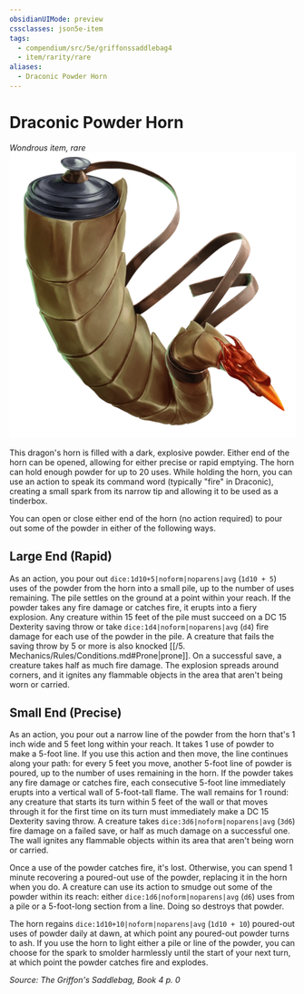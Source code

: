 ```yaml
---
obsidianUIMode: preview
cssclasses: json5e-item
tags:
  - compendium/src/5e/griffonssaddlebag4
  - item/rarity/rare
aliases:
  - Draconic Powder Horn
---
```

# Draconic Powder Horn
*Wondrous item, rare*  
![](https://raw.githubusercontent.com/TheGiddyLimit/homebrew-img/main/img/GriffonsSaddlebag4/Items/Draconic-Powder-Horn.webp#right)  


This dragon's horn is filled with a dark, explosive powder. Either end of the horn can be opened, allowing for either precise or rapid emptying. The horn can hold enough powder for up to 20 uses. While holding the horn, you can use an action to speak its command word (typically "fire" in Draconic), creating a small spark from its narrow tip and allowing it to be used as a tinderbox.

You can open or close either end of the horn (no action required) to pour out some of the powder in either of the following ways.

## Large End (Rapid)

As an action, you pour out `dice:1d10+5|noform|noparens|avg` (`1d10 + 5`) uses of the powder from the horn into a small pile, up to the number of uses remaining. The pile settles on the ground at a point within your reach. If the powder takes any fire damage or catches fire, it erupts into a fiery explosion. Any creature within 15 feet of the pile must succeed on a DC 15 Dexterity saving throw or take `dice:1d4|noform|noparens|avg` (`d4`) fire damage for each use of the powder in the pile. A creature that fails the saving throw by 5 or more is also knocked [[/5. Mechanics/Rules/Conditions.md#Prone\|prone]]. On a successful save, a creature takes half as much fire damage. The explosion spreads around corners, and it ignites any flammable objects in the area that aren't being worn or carried.

## Small End (Precise)

As an action, you pour out a narrow line of the powder from the horn that's 1 inch wide and 5 feet long within your reach. It takes 1 use of powder to make a 5-foot line. If you use this action and then move, the line continues along your path: for every 5 feet you move, another 5-foot line of powder is poured, up to the number of uses remaining in the horn. If the powder takes any fire damage or catches fire, each consecutive 5-foot line immediately erupts into a vertical wall of 5-foot-tall flame. The wall remains for 1 round: any creature that starts its turn within 5 feet of the wall or that moves through it for the first time on its turn must immediately make a DC 15 Dexterity saving throw. A creature takes `dice:3d6|noform|noparens|avg` (`3d6`) fire damage on a failed save, or half as much damage on a successful one. The wall ignites any flammable objects within its area that aren't being worn or carried.

Once a use of the powder catches fire, it's lost. Otherwise, you can spend 1 minute recovering a poured-out use of the powder, replacing it in the horn when you do. A creature can use its action to smudge out some of the powder within its reach: either `dice:1d6|noform|noparens|avg` (`d6`) uses from a pile or a 5-foot-long section from a line. Doing so destroys that powder.

The horn regains `dice:1d10+10|noform|noparens|avg` (`1d10 + 10`) poured-out uses of powder daily at dawn, at which point any poured-out powder turns to ash. If you use the horn to light either a pile or line of the powder, you can choose for the spark to smolder harmlessly until the start of your next turn, at which point the powder catches fire and explodes.

*Source: The Griffon's Saddlebag, Book 4 p. 0*
